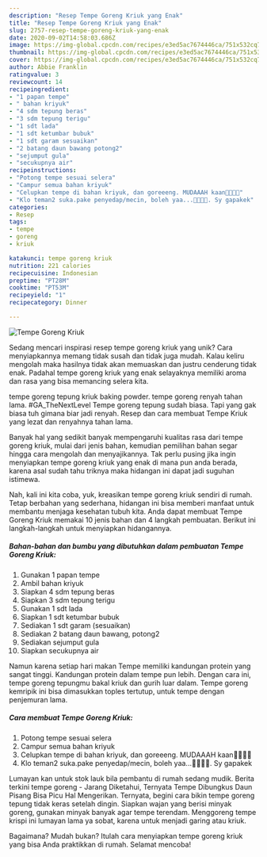 ```yaml
---
description: "Resep Tempe Goreng Kriuk yang Enak"
title: "Resep Tempe Goreng Kriuk yang Enak"
slug: 2757-resep-tempe-goreng-kriuk-yang-enak
date: 2020-09-02T14:58:03.686Z
image: https://img-global.cpcdn.com/recipes/e3ed5ac7674446ca/751x532cq70/tempe-goreng-kriuk-foto-resep-utama.jpg
thumbnail: https://img-global.cpcdn.com/recipes/e3ed5ac7674446ca/751x532cq70/tempe-goreng-kriuk-foto-resep-utama.jpg
cover: https://img-global.cpcdn.com/recipes/e3ed5ac7674446ca/751x532cq70/tempe-goreng-kriuk-foto-resep-utama.jpg
author: Abbie Franklin
ratingvalue: 3
reviewcount: 14
recipeingredient:
- "1 papan tempe"
- " bahan kriyuk"
- "4 sdm tepung beras"
- "3 sdm tepung terigu"
- "1 sdt lada"
- "1 sdt ketumbar bubuk"
- "1 sdt garam sesuaikan"
- "2 batang daun bawang potong2"
- "sejumput gula"
- "secukupnya air"
recipeinstructions:
- "Potong tempe sesuai selera"
- "Campur semua bahan kriyuk"
- "Celupkan tempe di bahan kriyuk, dan goreeeng. MUDAAAH kaan🤣🤣🤗😘"
- "Klo teman2 suka.pake penyedap/mecin, boleh yaa...🤫🤫😅😅. Sy gapakek"
categories:
- Resep
tags:
- tempe
- goreng
- kriuk

katakunci: tempe goreng kriuk 
nutrition: 221 calories
recipecuisine: Indonesian
preptime: "PT28M"
cooktime: "PT53M"
recipeyield: "1"
recipecategory: Dinner

---
```



![Tempe Goreng Kriuk](https://img-global.cpcdn.com/recipes/e3ed5ac7674446ca/751x532cq70/tempe-goreng-kriuk-foto-resep-utama.jpg)

Sedang mencari inspirasi resep tempe goreng kriuk yang unik? Cara menyiapkannya memang tidak susah dan tidak juga mudah. Kalau keliru mengolah maka hasilnya tidak akan memuaskan dan justru cenderung tidak enak. Padahal tempe goreng kriuk yang enak selayaknya memiliki aroma dan rasa yang bisa memancing selera kita.

tempe goreng tepung kriuk baking powder. tempe goreng renyah tahan lama. #GA_TheNextLevel Tempe goreng tepung sudah biasa. Tapi yang gak biasa tuh gimana biar jadi renyah. Resep dan cara membuat Tempe Kriuk yang lezat dan renyahnya tahan lama.

Banyak hal yang sedikit banyak mempengaruhi kualitas rasa dari tempe goreng kriuk, mulai dari jenis bahan, kemudian pemilihan bahan segar hingga cara mengolah dan menyajikannya. Tak perlu pusing jika ingin menyiapkan tempe goreng kriuk yang enak di mana pun anda berada, karena asal sudah tahu triknya maka hidangan ini dapat jadi suguhan istimewa.


Nah, kali ini kita coba, yuk, kreasikan tempe goreng kriuk sendiri di rumah. Tetap berbahan yang sederhana, hidangan ini bisa memberi manfaat untuk membantu menjaga kesehatan tubuh kita. Anda dapat membuat Tempe Goreng Kriuk memakai 10 jenis bahan dan 4 langkah pembuatan. Berikut ini langkah-langkah untuk menyiapkan hidangannya.

<!--inarticleads1-->

##### Bahan-bahan dan bumbu yang dibutuhkan dalam pembuatan Tempe Goreng Kriuk:

1. Gunakan 1 papan tempe
1. Ambil  bahan kriyuk
1. Siapkan 4 sdm tepung beras
1. Siapkan 3 sdm tepung terigu
1. Gunakan 1 sdt lada
1. Siapkan 1 sdt ketumbar bubuk
1. Sediakan 1 sdt garam (sesuaikan)
1. Sediakan 2 batang daun bawang, potong2
1. Sediakan sejumput gula
1. Siapkan secukupnya air


Namun karena setiap hari makan Tempe memiliki kandungan protein yang sangat tinggi. Kandungan protein dalam tempe pun lebih. Dengan cara ini, tempe goreng tepungmu bakal kriuk dan gurih luar dalam. Tempe goreng kemripik ini bisa dimasukkan toples tertutup, untuk tempe dengan penjemuran lama. 

<!--inarticleads2-->

##### Cara membuat Tempe Goreng Kriuk:

1. Potong tempe sesuai selera
1. Campur semua bahan kriyuk
1. Celupkan tempe di bahan kriyuk, dan goreeeng. MUDAAAH kaan🤣🤣🤗😘
1. Klo teman2 suka.pake penyedap/mecin, boleh yaa...🤫🤫😅😅. Sy gapakek


Lumayan kan untuk stok lauk bila pembantu di rumah sedang mudik. Berita terkini tempe goreng - Jarang Diketahui, Ternyata Tempe Dibungkus Daun Pisang Bisa Picu Hal Mengerikan. Ternyata, begini cara bikin tempe goreng tepung tidak keras setelah dingin. Siapkan wajan yang berisi minyak goreng, gunakan minyak banyak agar tempe terendam. Menggoreng tempe krispi ini lumayan lama ya sobat, karena untuk menjadi garing atau kriuk. 

Bagaimana? Mudah bukan? Itulah cara menyiapkan tempe goreng kriuk yang bisa Anda praktikkan di rumah. Selamat mencoba!
